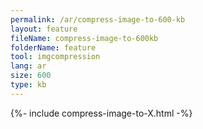 ```yaml
---
permalink: /ar/compress-image-to-600-kb
layout: feature
fileName: compress-image-to-600kb
folderName: feature
tool: imgcompression
lang: ar
size: 600
type: kb
---
```


{%- include compress-image-to-X.html -%}
